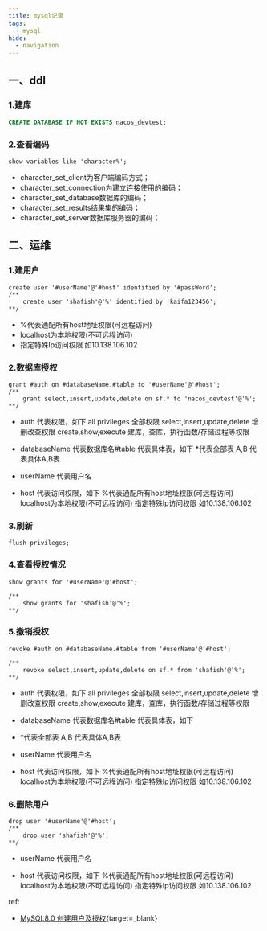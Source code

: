 ```yaml
---
title: mysql记录
tags:
  - mysql
hide:
  - navigation
---
```


## 一、ddl

### 1.建库
``` sql
CREATE DATABASE IF NOT EXISTS nacos_devtest;
```

### 2.查看编码

``` shell
show variables like 'character%';
```

- character_set_client为客户端编码方式；
- character_set_connection为建立连接使用的编码；
- character_set_database数据库的编码；
- character_set_results结果集的编码；
- character_set_server数据库服务器的编码；

## 二、运维

### 1.建用户

``` shell
create user '#userName'@'#host' identified by '#passWord';
/** 
    create user 'shafish'@'%' identified by 'kaifa123456'; 
**/
```

- %代表通配所有host地址权限(可远程访问)
- localhost为本地权限(不可远程访问)
- 指定特殊Ip访问权限 如10.138.106.102

### 2.数据库授权

``` shell
grant #auth on #databaseName.#table to '#userName'@'#host';
/** 
    grant select,insert,update,delete on sf.* to 'nacos_devtest'@'%';
**/
```

- auth 代表权限，如下
    all privileges 全部权限
    select,insert,update,delete 增删改查权限
    create,show,execute 建库，查库，执行函数/存储过程等权限

- databaseName 代表数据库名#table 代表具体表，如下
    *代表全部表
    A,B 代表具体A,B表

- userName 代表用户名

- host 代表访问权限，如下
    %代表通配所有host地址权限(可远程访问)
    localhost为本地权限(不可远程访问)
    指定特殊Ip访问权限 如10.138.106.102

### 3.刷新

``` sqshelll
flush privileges;
```

### 4.查看授权情况
``` shell
show grants for '#userName'@'#host';

/** 
    show grants for 'shafish'@'%';
**/
```

### 5.撤销授权
``` shell
revoke #auth on #databaseName.#table from '#userName'@'#host';

/** 
    revoke select,insert,update,delete on sf.* from 'shafish'@'%';
**/
```

- auth 代表权限，如下
    all privileges 全部权限
    select,insert,update,delete 增删改查权限
    create,show,execute 建库，查库，执行函数/存储过程等权限

- databaseName 代表数据库名#table 代表具体表，如下

- *代表全部表
    A,B 代表具体A,B表

- userName 代表用户名

- host 代表访问权限，如下
    %代表通配所有host地址权限(可远程访问)
    localhost为本地权限(不可远程访问)
    指定特殊Ip访问权限 如10.138.106.102

### 6.删除用户
``` shell
drop user '#userName'@'#host';
/** 
    drop user 'shafish'@'%';
**/
```

- userName 代表用户名

- host 代表访问权限，如下
    %代表通配所有host地址权限(可远程访问)
    localhost为本地权限(不可远程访问)
    指定特殊Ip访问权限 如10.138.106.102

ref:

- [MySQL8.0 创建用户及授权](https://juejin.cn/post/6844904051063144455){target=_blank}